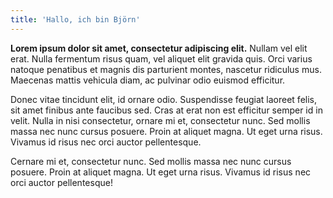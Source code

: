```yaml
---
title: 'Hallo, ich bin Björn'
---
```


**Lorem ipsum dolor sit amet, consectetur adipiscing elit.** Nullam vel elit erat. Nulla fermentum risus quam, vel aliquet elit gravida quis. Orci varius natoque penatibus et magnis dis parturient montes, nascetur ridiculus mus. Maecenas mattis vehicula diam, ac pulvinar odio euismod efficitur.

Donec vitae tincidunt elit, id ornare odio. Suspendisse feugiat laoreet felis, sit amet finibus ante faucibus sed. Cras at erat non est efficitur semper id in velit. Nulla in nisi consectetur, ornare mi et, consectetur nunc. Sed mollis massa nec nunc cursus posuere. Proin at aliquet magna. Ut eget urna risus. Vivamus id risus nec orci auctor pellentesque.

Cernare mi et, consectetur nunc. Sed mollis massa nec nunc cursus posuere. Proin at aliquet magna. Ut eget urna risus. Vivamus id risus nec orci auctor pellentesque!
